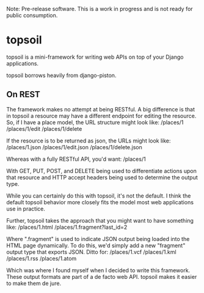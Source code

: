 Note: Pre-release software. This is a work in progress and is not ready for
public consumption.

topsoil
=======
topsoil is a mini-framework for writing web APIs on top of your Django applications.

topsoil borrows heavily from django-piston.

On REST
-------
The framework makes no attempt at being RESTful. A big difference is that
in topsoil a resource may have a different endpoint for editing the resource.
So, if I have a place model, the URL structure might look like:
/places/1
/places/1/edit
/places/1/delete

If the resource is to be returned as json, the URLs might look like:
/places/1.json
/places/1/edit.json
/places/1/delete.json

Whereas with a fully RESTful API, you'd want:
/places/1

With GET, PUT, POST, and DELETE being used to differentiate actions upon
that resource and HTTP accept headers being used to determine the output
type.

While you can certainly do this with topsoil, it's not the default. I think
the default topsoil behavior more closely fits the model most web applications
use in practice.

Further, topsoil takes the approach that you might want to have something
like:
/places/1.html
/places/1.fragment?last_id=2

Where ".fragment" is used to indicate JSON output being loaded into the HTML
page dynamically. To do this, we'd simply add a new "fragment" output type
that exports JSON. Ditto for:
/places/1.vcf
/places/1.kml
/places/1.rss
/places/1.atom

Which was where I found myself when I decided to write this framework. These
output formats are part of a de facto web API. topsoil makes it easier to
make them de jure.
